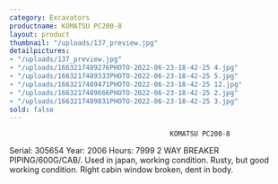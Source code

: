 ```yaml
---
category: Excavators
productname: KOMATSU PC200-8
layout: product
thumbnail: "/uploads/137_preview.jpg"
detailpictures:
- "/uploads/137_preview.jpg"
- "/uploads/1663217489276PHOTO-2022-06-23-18-42-25 4.jpg"
- "/uploads/1663217489333PHOTO-2022-06-23-18-42-25 5.jpg"
- "/uploads/1663217489471PHOTO-2022-06-23-18-42-25 12.jpg"
- "/uploads/1663217489666PHOTO-2022-06-23-18-42-25 2.jpg"
- "/uploads/1663217489831PHOTO-2022-06-23-18-42-25 3.jpg"
sold: false
---
```


                                            KOMATSU PC200-8
Serial: 305654
Year: 2006
Hours: 7999
2 WAY BREAKER PIPING/600G/CAB/.
Used in japan, working condition.
Rusty, but&nbsp;good working condition.
Right cabin window broken, dent in body.


